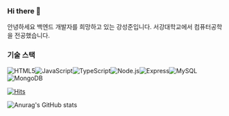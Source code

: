 ### Hi there 👋


안녕하세요 백엔드 개발자를 희망하고 있는 강성준입니다.
서강대학교에서 컴퓨터공학을 전공했습니다.

### 기술 스택

<img alt="HTML5" src ="https://img.shields.io/badge/HTML5-E34F26.svg?&style=for-the-badge&logo=HTML5&logoColor=white"/><img alt="JavaScript" src ="https://img.shields.io/badge/JavaScript-F7DF1E.svg?&style=for-the-badge&logo=#F7DF1E&logoColor=yellow"/><img alt="TypeScript" src ="https://img.shields.io/badge/TypeScript-3178C6.svg?&style=for-the-badge&logo=TypeScript&logoColor=white"/><img alt="Node.js" src ="https://img.shields.io/badge/Node.js-339933.svg?&style=for-the-badge&logo=Node.js&logoColor=white"/><img alt="Express" src ="https://img.shields.io/badge/Express-000000.svg?&style=for-the-badge&logo=Express&logoColor=white"/><img alt="MySQL" src ="https://img.shields.io/badge/MySQL-4479A1.svg?&style=for-the-badge&logo=MySQL&logoColor=white"/><img alt="MongoDB" src ="https://img.shields.io/badge/MongoDB-47A248.svg?&style=for-the-badge&logo=MongoDB&logoColor=white"/>


[![Hits](https://hits.seeyoufarm.com/api/count/incr/badge.svg?url=https%3A%2F%2Fgithub.com%2Fcomeintostout&count_bg=%2379C83D&title_bg=%2377A46E&icon=&icon_color=%23E7E7E7&title=hits&edge_flat=false)](https://hits.seeyoufarm.com)

![Anurag's GitHub stats](https://github-readme-stats.vercel.app/api?username=comeintostout&show_icons=true&theme=merko)


<!--
**comeintostout/comeintostout** is a ✨ _special_ ✨ repository because its `README.md` (this file) appears on your GitHub profile.

Here are some ideas to get you started:

- 🔭 I’m currently working on ...
- 🌱 I’m currently learning ...
- 👯 I’m looking to collaborate on ...
- 🤔 I’m looking for help with ...
- 💬 Ask me about ...
- 📫 How to reach me: ...
- 😄 Pronouns: ...
- ⚡ Fun fact: ...
-->
